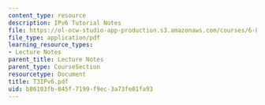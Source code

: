 ```yaml
---
content_type: resource
description: IPv6 Tutorial Notes
file: https://ol-ocw-studio-app-production.s3.amazonaws.com/courses/6-829-computer-networks-fall-2002/b86103fb045f7199f9ec3a73fe01fa93_T3IPv6.pdf
file_type: application/pdf
learning_resource_types:
- Lecture Notes
parent_title: Lecture Notes
parent_type: CourseSection
resourcetype: Document
title: T3IPv6.pdf
uid: b86103fb-045f-7199-f9ec-3a73fe01fa93
---
```


